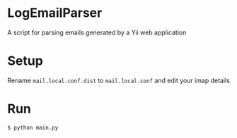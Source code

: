 # LogEmailParser
A script for parsing emails generated by a Yii web application

# Setup
Rename `mail.local.conf.dist` to `mail.local.conf` and edit your imap details

# Run
    $ python main.py
